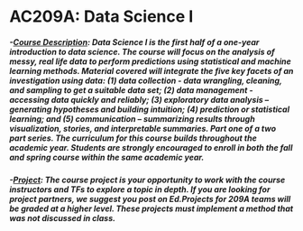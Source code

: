 # AC209A: Data Science I 

##### -<ins>Course Description</ins>: Data Science I is the first half of a one-year introduction to data science. The course will focus on the analysis of messy, real life data to perform predictions using statistical and machine learning methods. Material covered will integrate the five key facets of an investigation using data: (1) data collection - data wrangling, cleaning, and sampling to get a suitable data set;  (2) data management - accessing data quickly and reliably; (3) exploratory data analysis – generating hypotheses and building intuition; (4) prediction or statistical learning; and (5) communication – summarizing results through visualization, stories, and interpretable summaries. Part one of a two part series. The curriculum for this course builds throughout the academic year. Students are strongly encouraged to enroll in both the fall and spring course within the same academic year.
##### -<ins>Project</ins>: The course project is your opportunity to work with the course instructors and TFs to explore a topic in depth. If you are looking for project partners, we suggest you post on Ed.Projects for 209A teams will be graded at a higher level. These projects must implement a method that was not discussed in class.
